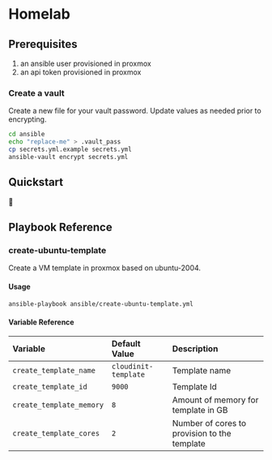 # Homelab

## Prerequisites
1. an ansible user provisioned in proxmox
2. an api token provisioned in proxmox

### Create a vault

Create a new file for your vault password. 
Update values as needed prior to encrypting.

```sh
cd ansible
echo "replace-me" > .vault_pass
cp secrets.yml.example secrets.yml
ansible-vault encrypt secrets.yml
```

## Quickstart

🚧

## Playbook Reference

### create-ubuntu-template
Create a VM template in proxmox based on ubuntu-2004.

#### Usage
```sh
ansible-playbook ansible/create-ubuntu-template.yml
```

#### Variable Reference

| Variable | Default Value | Description |
|:----------|:-------------|:---------------|
| `create_template_name`     | `cloudinit-template` | Template name |
| `create_template_id`     | `9000` | Template Id |
| `create_template_memory`     | `8` | Amount of memory for template in GB |
| `create_template_cores`     | `2` | Number of cores to provision to the template |
